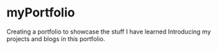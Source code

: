 # myPortfolio
Creating a portfolio to showcase the stuff I have learned
Introducing my projects and blogs in this portfolio.
